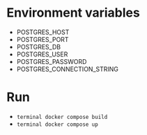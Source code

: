 # Environment variables
* POSTGRES_HOST
* POSTGRES_PORT
* POSTGRES_DB
* POSTGRES_USER
* POSTGRES_PASSWORD
* POSTGRES_CONNECTION_STRING
# Run
* ```terminal docker compose build```
* ```terminal docker compose up```